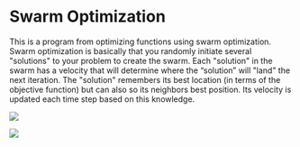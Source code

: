 # Swarm Optimization

This is a program from optimizing functions using swarm optimization. Swarm optimization is basically that you randomly initiate several "solutions" to your problem to create the swarm. Each "solution" in the swarm has a velocity that will determine where the “solution” will "land" the next iteration. The "solution" remembers its best location (in terms of the objective function) but can also so its neighbors best position. Its velocity is updated each time step based on this knowledge.

![](https://github.com/bolibomp/SwarmOpt/blob/main/ring_swarm.gif?raw=true)

![](https://github.com/bolibomp/SwarmOpt/blob/main/global_swarm.gif?raw=true)
